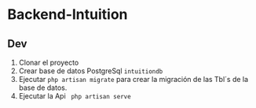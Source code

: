 # Backend-Intuition

## Dev
1. Clonar el proyecto 
2. Crear base de datos PostgreSql ```intuitiondb```
3. Ejecutar ```php artisan migrate``` para crear la migración de las Tbl´s de la base de datos.
4. Ejecutar la Api ``` php artisan serve```

